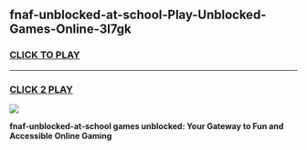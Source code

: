 
## fnaf-unblocked-at-school-Play-Unblocked-Games-Online-3l7gk
<h3>
<a href="https://premium76.site?title=fnaf-unblocked-at-school&ref=25A">CLICK TO PLAY</a></h3>
<hr>

<h3>
<a href="https://premium76.site?title=fnaf-unblocked-at-school&ref=25A">CLICK 2 PLAY</a>
  
</h3>

<a href="https://premium76.site?title=fnaf-unblocked-at-school&ref=25A"><img src="https://clearcache.store/games.png"></a>


**fnaf-unblocked-at-school games unblocked: Your Gateway to Fun and Accessible Online Gaming**

